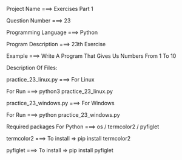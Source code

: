 Project Name ===> Exercises Part 1

Question Number ===> 23

Programming Language ===> Python

Program Description ===> 23th Exercise

Example ===> Write A Program That Gives Us Numbers From 1 To 10

Description Of Files:

practice_23_linux.py ===> For Linux 

For Run ===> python3 practice_23_linux.py

practice_23_windows.py ===> For Windows

For Run ===> python practice_23_windows.py

Required packages For Python ===> os / termcolor2 / pyfiglet

termcolor2 ===> To install => pip install termcolor2

pyfiglet ===> To install => pip install pyfiglet
